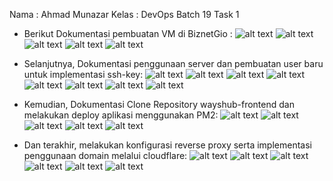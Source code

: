 Nama : Ahmad Munazar
Kelas : DevOps Batch 19
Task 1

- Berikut Dokumentasi pembuatan VM di BiznetGio :
![alt text](https://github.com/Muna-020/DEVOPS-BATCH-19/assets/74352384/f810a4f4-8e15-41da-a22b-98c06f1319be?raw=true)
![alt text](https://github.com/Muna-020/DEVOPS-BATCH-19/assets/74352384/838acba0-9764-416d-a3e9-f6b6a2db38d3?raw=true)
![alt text](https://github.com/Muna-020/DEVOPS-BATCH-19/assets/74352384/b482d525-92ac-4d67-a867-58be63253811?raw=true)
![alt text](https://github.com/Muna-020/DEVOPS-BATCH-19/assets/74352384/177bdfd0-c2ab-4035-9ca2-717672e8e2e8?raw=true)
![alt text](https://github.com/Muna-020/DEVOPS-BATCH-19/assets/74352384/41128648-681e-4eb8-8395-daa4f4a39cac?raw=true)

- Selanjutnya, Dokumentasi penggunaan server dan pembuatan user baru untuk implementasi ssh-key:
![alt text](https://github.com/Muna-020/DEVOPS-BATCH-19/assets/74352384/0a79923a-d092-452d-a75a-708d7be86845?raw=true)
![alt text](https://github.com/Muna-020/DEVOPS-BATCH-19/assets/74352384/4a2a862f-601b-4ee8-bbd4-6cafda0797ad?raw=true)
![alt text](https://github.com/Muna-020/DEVOPS-BATCH-19/assets/74352384/4d005e88-123c-46a6-bf72-49ad18c60cbb?raw=true)
![alt text](https://github.com/Muna-020/DEVOPS-BATCH-19/assets/74352384/a95f8bc1-1489-46f9-9c2d-21245c07de18?raw=true)
![alt text](https://github.com/Muna-020/DEVOPS-BATCH-19/assets/74352384/3b75385c-fab5-44df-930b-5564c8674e59?raw=true)
![alt text](https://github.com/Muna-020/DEVOPS-BATCH-19/assets/74352384/9e634b65-01e4-401c-b5c5-3ccb996e1df8?raw=true)
![alt text](https://github.com/Muna-020/DEVOPS-BATCH-19/assets/74352384/287cb1c5-9b44-47c0-9877-7aa13eaccbdd?raw=true)
![alt text](https://github.com/Muna-020/DEVOPS-BATCH-19/assets/74352384/e3cfba58-952f-4c57-b4cb-02cd252fc733?raw=true)

- Kemudian, Dokumentasi Clone Repository wayshub-frontend dan melakukan deploy aplikasi menggunakan PM2:
![alt text](https://github.com/Muna-020/DEVOPS-BATCH-19/assets/74352384/929fc530-3618-4e3b-929d-cab07264d103?raw=true)
![alt text](https://github.com/Muna-020/DEVOPS-BATCH-19/assets/74352384/f1cbbabe-bd54-4023-96d0-0f929efd0b46?raw=true)
![alt text](https://github.com/Muna-020/DEVOPS-BATCH-19/assets/74352384/783f9037-5625-4078-9f21-76016d666ce0?raw=true)
![alt text](https://github.com/Muna-020/DEVOPS-BATCH-19/assets/74352384/7ffe4588-f6bf-4c13-977b-54d9810c5fc7?raw=true)
![alt text](https://github.com/Muna-020/DEVOPS-BATCH-19/assets/74352384/1158ec4e-2e81-459f-9c10-ad5c50e1f0cc?raw=true)

- Dan terakhir, melakukan konfigurasi reverse proxy serta implementasi penggunaan domain melalui cloudflare:
![alt text](https://github.com/Muna-020/DEVOPS-BATCH-19/assets/74352384/7c0778a3-8d01-4fbe-a903-42c3ac98d9da?raw=true)
![alt text](https://github.com/Muna-020/DEVOPS-BATCH-19/assets/74352384/73f0ebb1-0ee8-457a-b900-f09b26591121?raw=true)
![alt text](https://github.com/Muna-020/DEVOPS-BATCH-19/assets/74352384/62e1d5a7-6b49-4e11-9ab6-80c63345b33e?raw=true)
![alt text](https://github.com/Muna-020/DEVOPS-BATCH-19/assets/74352384/42d15a10-eff3-4259-b30d-ed835f8e893a?raw=true)
![alt text](https://github.com/Muna-020/DEVOPS-BATCH-19/assets/74352384/d1dcb27c-dc4e-4b0e-906b-8880c8a4e817?raw=true)
![alt text](https://github.com/Muna-020/DEVOPS-BATCH-19/assets/74352384/840e8ba9-1c4d-4ba5-8485-557e6dcb03b0?raw=true)

